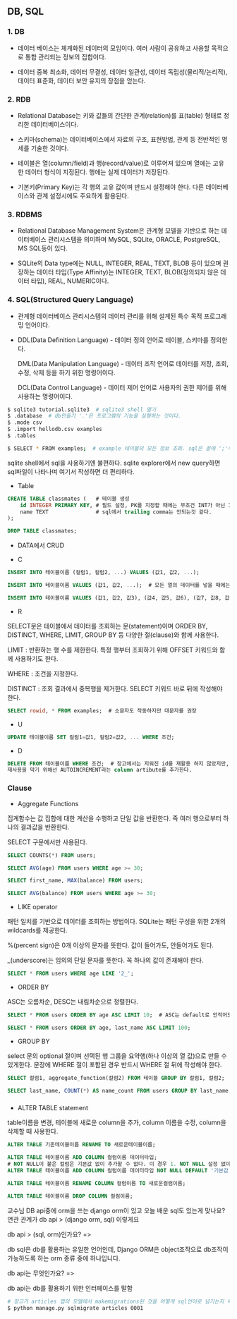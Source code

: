 ## DB, SQL

### 1. DB

- 데이터 베이스는 체계화된 데이터의 모임이다. 여러 사람이 공유하고 사용할 목적으로 통합 관리되는 정보의 집합이다.

- 데이터 중복 최소화, 데이터 무결성, 데이터 일관성, 데이터 독립성(물리적/논리적), 데이터 표준화, 데이터 보안 유지의 장점을 얻는다.



### 2. RDB

- Relational Database는 키와 값들의 간단한 관계(relation)를 표(table) 형태로 정리한 데이터베이스이다.

- 스키마(schema)는 데이터베이스에서 자료의 구조, 표현방법, 관계 등 전반적인 명세를 기술한 것이다.
- 테이블은 열(column/field)과 행(record/value)로 이루어져 있으며 열에는 고유한 데이터 형식이 지정된다. 행에는 실제 데이터가 저장된다.
- 기본키(Primary Key)는 각 행의 고유 값이며 반드시 설정해야 한다. 다른 데이터베이스와 관계 설정시에도 주요하게 활용된다.



### 3. RDBMS

- Relational Database Management System은 관계형 모델을 기반으로 하는 데이터베이스 관리시스템을 의미하며 MySQL, SQLite, ORACLE, PostgreSQL, MS SQL등이 있다.

- SQLite의 Data type에는 NULL, INTEGER, REAL, TEXT, BLOB 등이 있으며 권장하는 데이터 타입(Type Affinity)는 INTEGER, TEXT, BLOB(정의되지 않은 데이터 타입), REAL, NUMERIC이다.



### 4. SQL(Structured Query Language)

- 관계형 데이터베이스 관리시스템의 데이터 관리를 위해 설계된 특수 목적 프로그래밍 언어이다.

- DDL(Data Definition Language) - 데이터 정의 언어로 테이블, 스키마를 정의한다.

  DML(Data Manipulation Language) - 데이터 조작 언어로 데이터를 저장, 조회, 수정, 삭제 등을 하기 위한 명령어이다.

  DCL(Data Control Language) - 데이터 제어 언어로 사용자의 권한 제어를 위해 사용하는 명령어이다.







```bash
$ sqlite3 tutorial.sqlite3  # sqlite3 shell 열기
$ .database  # db만들기 '.'은 프로그램의 기능을 실행하는 것이다.
$ .mode csv
$ .import hellodb.csv examples
$ .tables

$ SELECT * FROM examples;  # example 테이블의 모든 정보 조회. sql은 끝에 ';'이 꼭 필요하다.
```

sqlite shell에서 sql을 사용하기엔 불편하다. sqlite explorer에서 new query하면 sql파일이 나타나며 여기서 작성하면 더 편리하다. 



















- Table

```sql
CREATE TABLE classmates (	# 테이블 생성
	id INTEGER PRIMARY KEY, # 필드 설정, PK를 지정할 때에는 무조건 INT가 아닌 INTEGER로 해야한다
    name TEXT				# sql에서 trailing comma는 안되는것 같다.
);
```



```sql
DROP TABLE classmates;
```



- DATA에서 CRUD

- C

```sql
INSERT INTO 테이블이름 (컬럼1, 컬럼2, ...) VALUES (값1, 값2, ...);

INSERT INTO 테이블이름 VALUES (값1, 값2, ...);  # 모든 열의 데이터를 넣을 때에는 컬럼을 명시할 필요없다.

INSERT INTO 테이블이름 VALUES (값1, 값2, 값3), (값4, 값5, 값6), (값7, 값8, 값9) # 한번에 여러 데이터 넣기
```



- R

SELECT문은 테이블에서 데이터를 조회하는 문(statement)이며 ORDER BY, DISTINCT, WHERE, LIMIT, GROUP BY 등 다양한 절(clause)와 함께 사용한다.

LIMIT :  반환하는 행 수를 제한한다. 특정 행부터 조회하기 위해 OFFSET 키워드와 함께 사용하기도 한다.

WHERE : 조건을 지정한다.

DISTINCT : 조회 결과에서 중복행을 제거한다. SELECT 키워드 바로 뒤에 작성해야 한다.

```sql
SELECT rowid, * FROM examples;  # 소문자도 작동하지만 대문자를 권장
```



- U

```sql
UPDATE 테이블이름 SET 컬럼1=값1, 컬럼2=값2, ... WHERE 조건;
```



- D

```sql
DELETE FROM 테이블이름 WHERE 조건;  # 장고에서는 지워진 id를 재활용 하지 않았지만, SQL은 재활용한다.
재사용을 막기 위해선 AUTOINCREMENT라는 column artibute를 추가한다.
```







### Clause

- Aggregate Functions

집계함수는 값 집합에 대한 계산을 수행하고 단일 값을 반환한다. 즉 여러 행으로부터 하나의 결과값을 반환한다.

SELECT 구문에서만 사용된다.

```sql
SELECT COUNTS(*) FROM users;

SELECT AVG(age) FROM users WHERE age >= 30;

SELECT first_name, MAX(balance) FROM users;

SELECT AVG(balance) FROM users WHERE age >= 30;
```



- LIKE operator

패턴 일치를 기반으로 데이터를 조회하는 방법이다. SQLite는 패턴 구성을 위한 2개의 wildcards를 제공한다.

%(percent sign)은 0개 이상의 문자를 뜻한다. 값이 들어가도, 안들어가도 된다.

_(underscore)는 임의의 단일 문자를 뜻한다. 꼭 하나의 값이 존재해야 한다.

```sql
SELECT * FROM users WHERE age LIKE '2_';
```



- ORDER BY

ASC는 오름차순, DESC는 내림차순으로 정렬한다.

```sql
SELECT * FROM users ORDER BY age ASC LIMIT 10;  # ASC는 default로 안적어도 결과는 동일하다.

SELECT * FROM users ORDER BY age, last_name ASC LIMIT 100;
```



- GROUP BY

select 문의 optional 절이며 선택된 행 그룹을 요약행(하나 이상의 열 값)으로 만들 수 있게한다. 문장에 WHERE 절이 포함된 경우 반드시 WHERE 절 뒤에 작성해야 한다.

```sql
SELECT 컬럼1, aggregate_function(컬럼2) FROM 테이블 GROUP BY 컬럼1, 컬럼2;

SELECT last_name, COUNT(*) AS name_count FROM users GROUP BY last_name; # count(*) 결과 열의 이름을 name_count로 나타낸다.
```





###

- ALTER TABLE statement

table이름을 변경, 테이블에 새로운 column을 추가, column 이름을 수정, column을 삭제할 때 사용한다.

```sql
ALTER TABLE 기존테이블이름 RENAME TO 새로운테이블이름;

ALTER TABLE 테이블이름 ADD COLUMN 컬럼이름 데이터타입;
# NOT NULL이 붙은 컬럼은 기본값 없이 추가할 수 없다. 이 경우 1. NOT NULL 설정 없이 추가하거나 2. 기본 값(DEFAULT)을 설정해야 한다. 기본값을 지정하여 추가하는 방법은 아래와 같다.
ALTER TABLE 테이블이름 ADD COLUMN 컬럼이름 데이터타입 NOT NULL DEFAULT '기본값';

ALTER TABLE 테이블이름 RENAME COLUMN 컬럼이름 TO 새로운컬럼이름;

ALTER TABLE 테이블이름 DROP COLUMN 컬럼이름;
```





교수님 DB api중에 orm을 쓰는 django orm이 있고 오늘 배운 sql도 있는게 맞나요? 연관 관계가 db api > (django orm, sql) 이렇게요



db api > (sql, orm)인가요? =>

db sql은 db를 활용하는 유일한 언어인데, Django ORM은 object조작으로 db조작이 가능하도록 하는 orm 종류 중에 하나입니다.



db api는 무엇인가요? =>

db api는 db를 활용하기 위한 인터페이스를 말함



```bash
# 장고가 articles 앱의 모델에서 makemigrations된 것을 어떻게 sql언어로 넘기는지 확인 가능하다.
$ python manage.py sqlmigrate articles 0001
```

